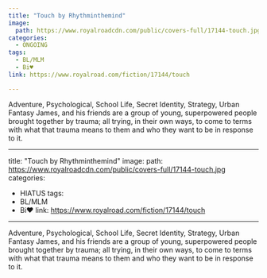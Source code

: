 ```yaml
---
title: "Touch by Rhythminthemind"
image:
  path: https://www.royalroadcdn.com/public/covers-full/17144-touch.jpg
categories:
  - ONGOING
tags:
  - BL/MLM
  - Bi♥
link: https://www.royalroad.com/fiction/17144/touch

---
```

Adventure, Psychological, School Life, Secret Identity, Strategy, Urban Fantasy
James, and his friends are a group of young, superpowered people brought together by trauma; all trying, in their own ways, to come to terms with what that trauma means to them and who they want to be in response to it.

---
title: "Touch by Rhythminthemind"
image:
  path: https://www.royalroadcdn.com/public/covers-full/17144-touch.jpg
categories:
  - HIATUS
tags:
  - BL/MLM
  - Bi♥
link: https://www.royalroad.com/fiction/17144/touch

---
Adventure, Psychological, School Life, Secret Identity, Strategy, Urban Fantasy
James, and his friends are a group of young, superpowered people brought together by trauma; all trying, in their own ways, to come to terms with what that trauma means to them and who they want to be in response to it.

